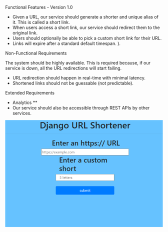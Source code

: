 Functional Features - Version 1.0

- Given a URL, our service should generate a shorter and unique alias of it. This is called a short link. 
- When users access a short link, our service should redirect them to the original link. 
- Users should optionally be able to pick a custom short link for their URL. 
- Links will expire after a standard default timespan. ).

Non-Functional Requirements

The system should be highly available. This is required because, if our service is down, all the URL redirections will start failing.
- URL redirection should happen in real-time with minimal latency. 
- Shortened links should not be guessable (not predictable). 

Extended Requirements

- Analytics **
- Our service should also be accessible through REST APIs by other services. 

![alt text](UrlShortener-v_1.0.png)